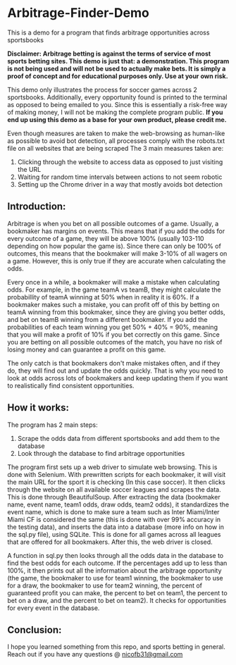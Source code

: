 # Arbitrage-Finder-Demo
This is a demo for a program that finds arbitrage opportunities across sportsbooks

**Disclaimer: Arbitrage betting is against the terms of service of most sports betting sites. 
This demo is just that: a demonstration. This program is not being used and will not be used to 
actually make bets. It is simply a proof of concept and for educational purposes only. Use at your own risk.**

This demo only illustrates the process for soccer games across 2 sportsbooks.
Additionally, every opportunity found is printed to the terminal as opposed to being emailed to you.
Since this is essentially a risk-free way of making money, I will not be making the complete program public.
**If you end up using this demo as a base for your own product, please credit me.**

Even though measures are taken to make the web-browsing as human-like as possible to avoid 
bot detection, all processes comply with the robots.txt file on all websites that are being scraped
The 3 main measures taken are:
1. Clicking through the website to access data as opposed to just visiting the URL
2. Waiting for random time intervals between actions to not seem robotic
3. Setting up the Chrome driver in a way that mostly avoids bot detection


<h2>Introduction:</h2>

Arbitrage is when you bet on all possible outcomes of a game. Usually, a bookmaker has margins on events.
This means that if you add the odds for every outcome of a game, they will be above 100% (usually 
103-110 depending on how popular the game is). Since there can only be 100% of outcomes, this means
that the bookmaker will make 3-10% of all wagers on a game. However, this is only true if they are
accurate when calculating the odds. 

Every once in a while, a bookmaker will make a mistake when calculating odds. For example, in the game
teamA vs teamB, they might calculate the probabillity of teamA winning at 50% when in reality it is 60%.
If a bookmaker makes such a mistake, you can profit off of this by betting on teamA winning from this 
bookmaker, since they are giving you better odds, and bet on teamB winning from a different bookmaker.
If you add the probabilities of each team winning you get 50% + 40% = 90%, meaning that you will make a 
profit of 10% if you bet correctly on this game. Since you are betting on all possible outcomes of the match,
you have no risk of losing money and can guarantee a profit on this game.

The only catch is that bookmakers don't make mistakes often, and if they do, they will find out and update
the odds quickly. That is why you need to look at odds across lots of bookmakers and keep updating them 
if you want to realistically find consistent opportunities.


<h2>How it works:</h2>

The program has 2 main steps:
1) Scrape the odds data from different sportsbooks and add them to the database
2) Look through the database to find arbitrage opportunities

The program first sets up a web driver to simulate web browsing. This is done with Selenium.
With prewritten scripts for each bookmaker, it will visit the main URL for the sport it is checking
(In this case soccer). It then clicks through the website on all available soccer leagues and scrapes 
the data. This is done through BeautifulSoup. After extracting the data (bookmaker name, event name, 
team1 odds, draw odds, team2 odds), it standardizes the event name, which is done to make sure a team 
such as Inter Miami/Inter Miami CF is considered the same (this is done with over 99% accuracy in the 
testing data), and inserts the data into a database (more info on how in the sql.py file), using SQLite. 
This is done for all games across all leagues that are offered for all bookmakers. After this, the 
web driver is closed.

A function in sql.py then looks through all the odds data in the database to find the best odds for
each outcome. If the percentages add up to less than 100%, it then prints out all the information about 
the arbitrage opportunity (the game, the bookmaker to use for team1 winning, the bookmaker to use
for a draw, the bookmaker to use for team2 winning, the percent of guaranteed profit you can make, 
the percent to bet on team1, the percent to bet on a draw, and the percent to bet on team2). It checks
for opportunities for every event in the database.


<h2>Conclusion:</h2>

I hope you learned something from this repo, and sports betting in general. Reach out if you have any
questions @ nicofb31@gmail.com
